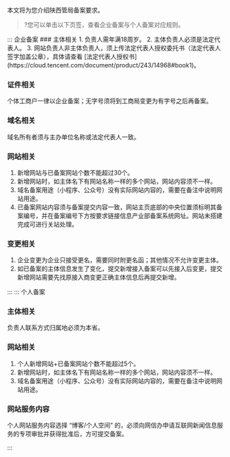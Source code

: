 本文将为您介绍陕西管局备案要求。
>?您可以单击以下页签，查看企业备案与个人备案对应规则。

<dx-tabs>
::: 企业备案
### 主体相关
1. 负责人需年满18周岁。
2. 主体负责人必须是法定代表人。
3. 网站负责人非主体负责人，须上传法定代表人授权委托书（法定代表人签字加盖公章），具体请查看 [法定代表人授权书](https://cloud.tencent.com/document/product/243/14968#book1)。

### 证件相关
个体工商户一律以企业备案；无字号须将到工商局变更为有字号之后再备案。


### 域名相关
域名所有者须与主办单位名称或法定代表人一致。

### 网站相关
1. 新增网站与已备案网站个数不能超过30个。
2. 新增网站时，如主体名下有网站名称一样的多个网站，网站内容须不一样。
3. 域名备案用途（小程序、公众号）没有实际网站内容的，需要在备注中说明网站用途。
3. 已备案网站内容须与备案提交内容一致，网站主页底部的中央位置须标明其备案编号，并在备案编号下方按要求链接信息产业部备案系统网址。网站未搭建完成可进行关站处理。

### 变更相关
1. 企业变更为企业只接受更名，需要同时附更名函；其他情况不允许变更主体。
2. 如已备案的主体信息发生了变化，提交新增接入备案可以先接入后变更，提交新增网站需要先找原接入商变更正确主体信息后再提交新增。

:::
::: 个人备案
### 主体相关
负责人联系方式归属地必须为本省。

### 网站相关
1. 个人新增网站+已备案网站个数不能超过5个。
2. 新增网站时，如主体名下有网站名称一样的多个网站，网站内容须不一样。
3. 域名备案用途（小程序、公众号）没有实际网站内容的，需要在备注中说明网站用途。

### 网站服务内容
个人网站服务内容选择 “博客/个人空间” 的，必须向网信办申请互联网新闻信息服务的专项审批并获得批准后，方可提交备案。

:::
</dx-tabs>
